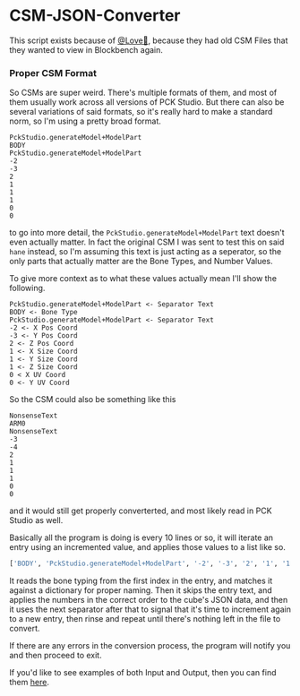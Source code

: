 # CSM-JSON-Converter

This script exists because of [@Love🥀](https://www.youtube.com/channel/UC_IfrpabdJiDEiiSHbaPqvw), because they had old CSM Files that they wanted to view in Blockbench again.

### Proper CSM Format
So CSMs are super weird. There's multiple formats of them, and most of them usually work across all versions of PCK Studio. But there can also be several variations of said formats, so it's really hard to make a standard norm, so I'm using a pretty broad format.

```CSM
PckStudio.generateModel+ModelPart
BODY
PckStudio.generateModel+ModelPart
-2
-3
2
1
1
1
0
0
```

to go into more detail, the `PckStudio.generateModel+ModelPart` text doesn't even actually matter. In fact the original CSM I was sent to test this on said `hane` instead, so I'm assuming this text is just acting as a seperator, so the only parts that actually matter are the Bone Types, and Number Values.

To give more context as to what these values actually mean I'll show the following.

```CSM
PckStudio.generateModel+ModelPart <- Separator Text
BODY <- Bone Type
PckStudio.generateModel+ModelPart <- Separator Text
-2 <- X Pos Coord
-3 <- Y Pos Coord
2 <- Z Pos Coord
1 <- X Size Coord
1 <- Y Size Coord
1 <- Z Size Coord
0 < X UV Coord
0 <- Y UV Coord
```

So the CSM could also be something like this

```csm
NonsenseText
ARM0
NonsenseText
-3
-4
2
1
1
1
0
0
```

and it would still get properly converterted, and most likely read in PCK Studio as well.

Basically all the program is doing is every 10 lines or so, it will iterate an entry using an incremented value, and applies those values to a list like so.

```python
['BODY', 'PckStudio.generateModel+ModelPart', '-2', '-3', '2', '1', '1', '1', '0', '0']
```

It reads the bone typing from the first index in the entry, and matches it against a dictionary for proper naming. Then it skips the entry text, and applies the numbers in the correct order to the cube's JSON data, and then it uses the next separator after that to signal that it's time to increment again to a new entry, then rinse and repeat until there's nothing left in the file to convert.

If there are any errors in the conversion process, the program will notify you and then proceed to exit.

If you'd like to see examples of both Input and Output, then you can find them [here](https://github.com/Korozin/CSM-JSON-Converter/tree/main/Example-Output).
